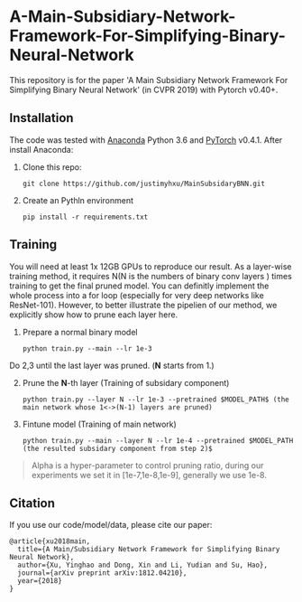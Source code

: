 # A-Main-Subsidiary-Network-Framework-For-Simplifying-Binary-Neural-Network
This repository is for the paper 'A Main Subsidiary Network Framework For Simplifying Binary Neural Network' (in CVPR 2019) with Pytorch v0.40+.

## Installation
The code was tested with [Anaconda](https://www.anaconda.com/download) Python 3.6 and [PyTorch]((http://pytorch.org/)) v0.4.1. After install Anaconda:

1. Clone this repo:

    ~~~ 
    git clone https://github.com/justimyhxu/MainSubsidaryBNN.git
    ~~~


2. Create an Pythln environment 
    ~~~
    pip install -r requirements.txt
    ~~~

## Training 

You will need at least 1x 12GB GPUs to reproduce our result. As a layer-wise training method, it requires  N(N is the numbers of binary conv layers ) times  training to get the final pruned model. You can definitly implement the whole process into a for loop (especially for very deep networks like ResNet-101). However, to better illustrate the pipelien of our method, we explicitly show how to prune each layer here.

1. Prepare a normal binary model

    ~~~
    python train.py --main --lr 1e-3
    ~~~
    
Do 2,3 until the last layer was pruned. (**N** starts from 1.)

2. Prune the **N**-th layer (Training of subsidary component)

    ~~~
    python train.py --layer N --lr 1e-3 --pretrained $MODEL_PATH$ (the main network whose 1<->(N-1) layers are pruned) 
    ~~~ 
3. Fintune model (Training of main network)

   ~~~
   python train.py --main --layer N --lr 1e-4 --pretrained $MODEL_PATH (the resulted subsidary component from step 2)$
   ~~~

>Alpha is a hyper-parameter to control pruning ratio, during our experiments we set it in [1e-7,1e-8,1e-9], generally we use 1e-8.

## Citation
If you use our code/model/data, please cite our paper:
```
@article{xu2018main,
  title={A Main/Subsidiary Network Framework for Simplifying Binary Neural Network},
  author={Xu, Yinghao and Dong, Xin and Li, Yudian and Su, Hao},
  journal={arXiv preprint arXiv:1812.04210},
  year={2018}
}
```


